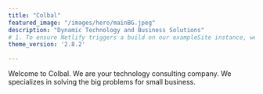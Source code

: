 ```yaml
---
title: "Colbal"
featured_image: "/images/hero/mainBG.jpeg"
description: "Dynamic Technology and Business Solutions"
# 1. To ensure Netlify triggers a build on our exampleSite instance, we need to change a file in the exampleSite directory.
theme_version: '2.8.2'

---
```

Welcome to Colbal. We are your technology consulting company. We specializes in solving the big problems for small business.


